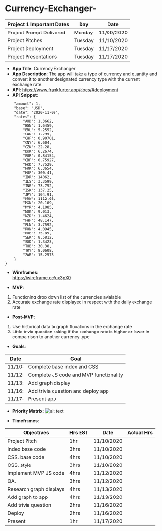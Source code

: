 # Currency-Exchanger-

| Project 1 Important Dates | Day      | Date       |
|---------------------------|---       |---         |
| Project Prompt Delivered  | Monday   | 11/09/2020 |
| Project Pitches           | Tuesday  | 11/10/2020 |
| Project Deployment        | Tuesday  | 11/17/2020 |
| Project Presentations     | Tuesday  | 11/17/2020 |

- **App Title**: 
Currency Exchanger
- **App Description**: 
The app will take a type of currency and quantity and convert it to another designated currency type with the current exchange rate.
- **API**: 
https://www.frankfurter.app/docs/#deployment
- **API Snippet**: 
```{
    "amount": 1,
    "base": "USD",
    "date": "2020-11-09",
    "rates": {
        "AUD": 1.3662,
        "BGN": 1.6459,
        "BRL": 5.2552,
        "CAD": 1.295,
        "CHF": 0.90701,
        "CNY": 6.604,
        "CZK": 22.28,
        "DKK": 6.2674,
        "EUR": 0.84154,
        "GBP": 0.75927,
        "HKD": 7.7529,
        "HRK": 6.3654,
        "HUF": 300.41,
        "IDR": 14062,
        "ILS": 3.3599,
        "INR": 73.752,
        "ISK": 137.25,
        "JPY": 104.91,
        "KRW": 1112.03,
        "MXN": 20.109,
        "MYR": 4.1085,
        "NOK": 9.013,
        "NZD": 1.4624,
        "PHP": 48.147,
        "PLN": 3.7592,
        "RON": 4.0945,
        "RUB": 75.89,
        "SEK": 8.5812,
        "SGD": 1.3423,
        "THB": 30.38,
        "TRY": 8.0608,
        "ZAR": 15.2575
    }
}
```
- **Wireframes**:  
https://wireframe.cc/ux3pX0

- **MVP**: 

1. Functioning drop down list of the currencies avialable 
2. Accurate exchange rate displayed in respect with the daily exchange rate

- **Post-MVP**: 
1. Use historical data to graph fluxations in the exchange rate
2. Little trivia question asking if the exchange rate is higher or lower in comparrison to another currency type

- **Goals**: 

|**Date**|**Goal**|
|---|---|
|11/10: |Complete base index and CSS|
|11/12: |Complete JS code and MVP functionality|
|11/13: |Add graph display|
|11/16: |Add trivia question and deploy app|
|11/17: |Present app|

- **Priority Matrix**: 
![alt text](https://github.com/jpacheco008/Currency-Exchanger-/blob/main/Priority%20Matrix.png)

- **Timeframes**: 

| **Objectives**            |**Hrs EST**| **Date**|**Actual Hrs**   
|---|---|---|---|
| Project Pitch             | 1hr       | 11/10/2020 |
| Index base code           | 3hrs      | 11/10/2020 |
| CSS.  base code           | 4hrs      | 11/10/2020 |
| CSS.  style               | 3hrs      | 11/10/2020 |
| Implement MVP JS code     | 4hrs      | 11/12/2020 |
| QA.                       | 3hrs      | 11/12/2020 |
| Research graph displays   | 4hrs      | 11/13/2020 |
| Add graph to app          | 4hrs      | 11/13/2020 |
| Add trivia question       | 2hrs      | 11/16/2020 |
| Deploy                    | 2hrs      | 11/16/2020 |
| Present                   | 1hr       | 11/17/2020 |

      
 
      

